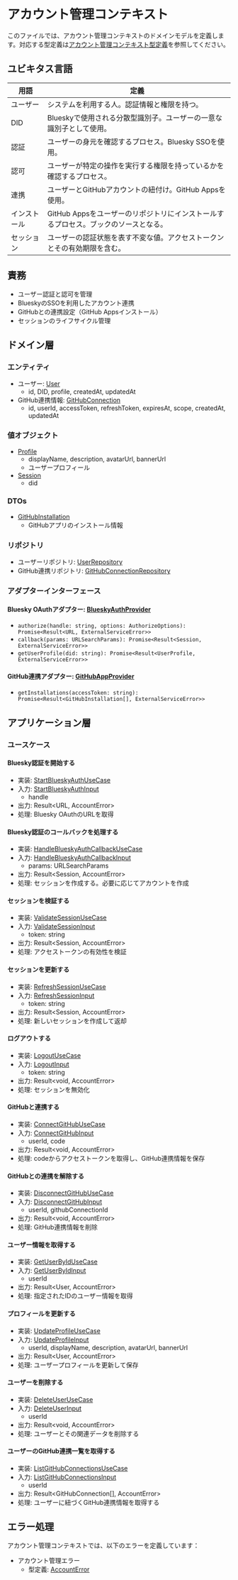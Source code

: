 # アカウント管理コンテキスト

このファイルでは、アカウント管理コンテキストのドメインモデルを定義します。対応する型定義は[アカウント管理コンテキスト型定義](../domain-types/account.md)を参照してください。

## ユビキタス言語

| 用語 | 定義 |
|------|------|
| ユーザー | システムを利用する人。認証情報と権限を持つ。 |
| DID | Blueskyで使用される分散型識別子。ユーザーの一意な識別子として使用。 |
| 認証 | ユーザーの身元を確認するプロセス。Bluesky SSOを使用。 |
| 認可 | ユーザーが特定の操作を実行する権限を持っているかを確認するプロセス。 |
| 連携 | ユーザーとGitHubアカウントの紐付け。GitHub Appsを使用。 |
| インストール | GitHub Appsをユーザーのリポジトリにインストールするプロセス。ブックのソースとなる。 |
| セッション | ユーザーの認証状態を表す不変な値。アクセストークンとその有効期限を含む。 |

## 責務

- ユーザー認証と認可を管理
- BlueskyのSSOを利用したアカウント連携
- GitHubとの連携設定（GitHub Appsインストール）
- セッションのライフサイクル管理

## ドメイン層

### エンティティ

- ユーザー: [User](../domain-types/account.md#ユーザー)
  - id, DID, profile, createdAt, updatedAt
- GitHub連携情報: [GitHubConnection](../domain-types/account.md#github連携情報)
  - id, userId, accessToken, refreshToken, expiresAt, scope, createdAt, updatedAt

### 値オブジェクト

- [Profile](../domain-types/account.md#Profile)
  - displayName, description, avatarUrl, bannerUrl
  - ユーザープロフィール
- [Session](../domain-types/account.md#Session)
  - did

### DTOs

- [GitHubInstallation](../domain-types/account.md#GitHubInstallation)
  - GitHubアプリのインストール情報

### リポジトリ

- ユーザーリポジトリ: [UserRepository](../domain-types/account.md#ユーザーリポジトリ)
- GitHub連携リポジトリ: [GitHubConnectionRepository](../domain-types/account.md#リポジトリインターフェース)

### アダプターインターフェース

#### Bluesky OAuthアダプター: [BlueskyAuthProvider](../domain-types/account.md#bluesky認証アダプター)

- `authorize(handle: string, options: AuthorizeOptions): Promise<Result<URL, ExternalServiceError>>`
- `callback(params: URLSearchParams): Promise<Result<Session, ExternalServiceError>>`
- `getUserProfile(did: string): Promise<Result<UserProfile, ExternalServiceError>>`

#### GitHub連携アダプター: [GitHubAppProvider](../domain-types/account.md#github連携アダプター)

- `getInstallations(accessToken: string): Promise<Result<GitHubInstallation[], ExternalServiceError>>`
## アプリケーション層

### ユースケース

#### Bluesky認証を開始する

- 実装: [StartBlueskyAuthUseCase](../domain-types/account.md#bluesky認証を開始する)
- 入力: [StartBlueskyAuthInput](../domain-types/account.md#bluesky認証を開始する)
  - handle
- 出力: Result<URL, AccountError>
- 処理: Bluesky OAuthのURLを取得

#### Bluesky認証のコールバックを処理する

- 実装: [HandleBlueskyAuthCallbackUseCase](../domain-types/account.md#bluesky認証のコールバックを処理する)
- 入力: [HandleBlueskyAuthCallbackInput](../domain-types/account.md#bluesky認証のコールバックを処理する)
  - params: URLSearchParams
- 出力: Result<Session, AccountError>
- 処理: セッションを作成する。必要に応じてアカウントを作成

#### セッションを検証する

- 実装: [ValidateSessionUseCase](../domain-types/account.md#セッションを検証する)
- 入力: [ValidateSessionInput](../domain-types/account.md#セッションを検証する)
  - token: string
- 出力: Result<Session, AccountError>
- 処理: アクセストークンの有効性を検証

#### セッションを更新する

- 実装: [RefreshSessionUseCase](../domain-types/account.md#セッションを更新する)
- 入力: [RefreshSessionInput](../domain-types/account.md#セッションを更新する)
  - token: string
- 出力: Result<Session, AccountError>
- 処理: 新しいセッションを作成して返却

#### ログアウトする

- 実装: [LogoutUseCase](../domain-types/account.md#ログアウトする)
- 入力: [LogoutInput](../domain-types/account.md#ログアウトする)
  - token: string
- 出力: Result<void, AccountError>
- 処理: セッションを無効化

#### GitHubと連携する

- 実装: [ConnectGitHubUseCase](../domain-types/account.md#githubと連携する)
- 入力: [ConnectGitHubInput](../domain-types/account.md#githubと連携する)
  - userId, code
- 出力: Result<void, AccountError>
- 処理: codeからアクセストークンを取得し、GitHub連携情報を保存

#### GitHubとの連携を解除する

- 実装: [DisconnectGitHubUseCase](../domain-types/account.md#githubとの連携を解除する)
- 入力: [DisconnectGitHubInput](../domain-types/account.md#githubとの連携を解除する)
  - userId, githubConnectionId
- 出力: Result<void, AccountError>
- 処理: GitHub連携情報を削除

#### ユーザー情報を取得する

- 実装: [GetUserByIdUseCase](../domain-types/account.md#ユーザー情報を取得する)
- 入力: [GetUserByIdInput](../domain-types/account.md#ユーザー情報を取得する)
  - userId
- 出力: Result<User, AccountError>
- 処理: 指定されたIDのユーザー情報を取得

#### プロフィールを更新する

- 実装: [UpdateProfileUseCase](../domain-types/account.md#プロフィールを更新する)
- 入力: [UpdateProfileInput](../domain-types/account.md#プロフィールを更新する)
  - userId, displayName, description, avatarUrl, bannerUrl
- 出力: Result<User, AccountError>
- 処理: ユーザープロフィールを更新して保存

#### ユーザーを削除する

- 実装: [DeleteUserUseCase](../domain-types/account.md#ユーザーを削除する)
- 入力: [DeleteUserInput](../domain-types/account.md#ユーザーを削除する)
  - userId
- 出力: Result<void, AccountError>
- 処理: ユーザーとその関連データを削除する

#### ユーザーのGitHub連携一覧を取得する

- 実装: [ListGitHubConnectionsUseCase](../domain-types/account.md#ユーザーのgithub連携一覧を取得する)
- 入力: [ListGitHubConnectionsInput](../domain-types/account.md#ユーザーのgithub連携一覧を取得する)
  - userId
- 出力: Result<GitHubConnection[], AccountError>
- 処理: ユーザーに紐づくGitHub連携情報を取得する

## エラー処理

アカウント管理コンテキストでは、以下のエラーを定義しています：

- アカウント管理エラー
  - 型定義: [AccountError](../domain-types/account.md#アカウント管理エラー)
